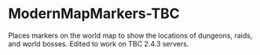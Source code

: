 # ModernMapMarkers-TBC
Places markers on the world map to show the locations of dungeons, raids, and world bosses. Edited to work on TBC 2.4.3 servers.

